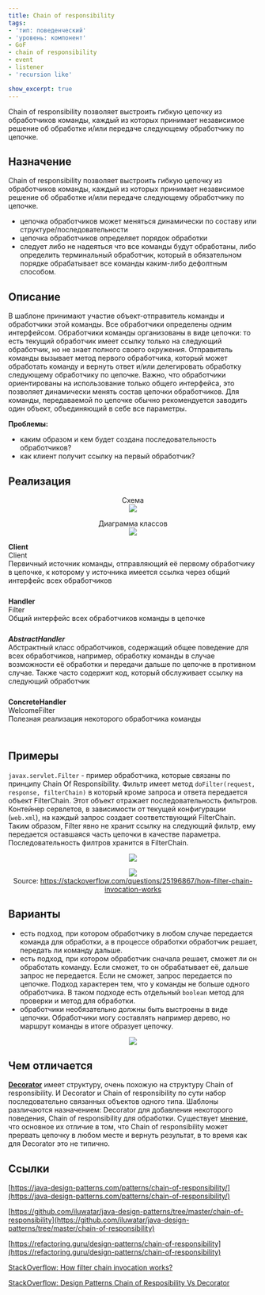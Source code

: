 ```yaml
---
title: Chain of responsibility
tags:
- 'тип: поведенческий'
- 'уровень: компонент'
- GoF
- chain of responsibility
- event
- listener
- 'recursion like'

show_excerpt: true
---
```


Chain of responsibility позволяет выстроить гибкую цепочку из обработчиков команды,
каждый из которых принимает независимое решение об обработке и/или передаче
следующему обработчику по цепочке.

<!--more-->

<style>
    .wrap {
        padding-bottom: 25px;
    }
</style>

## Назначение
Chain of responsibility позволяет выстроить гибкую цепочку из обработчиков команды,
каждый из которых принимает независимое решение об обработке и/или передаче
следующему обработчику по цепочке.

* цепочка обработчиков может меняться динамически по составу или структуре/последовательности
* цепочка обработчиков определяет порядок обработки
* следует либо не надеяться что все команды будут обработаны, либо определить
  терминальный обработчик, который в обязательном порядке обрабатывает все команды каким-либо дефолтным способом.


## Описание
В шаблоне принимают участие объект-отправитель команды и обработчики этой команды.
Все обработчики определены одним интерфейсом. Обработчики команды организованы в
виде цепочки: то есть текущий обработчик имеет ссылку только на следующий обработчик,
но не знает полного своего окружения. Отправитель команды вызывает метод первого
обработчика, который может обработать команду и вернуть ответ и/или делегировать
обработку следующему обработчику по цепочке. Важно, что обработчики ориентированы
на использование только общего интерфейса, это позволяет динамически менять состав
цепочки обработчиков. Для команды, передаваемой по цепочке обычно рекомендуется
заводить один объект, объединяющий в себе все параметры.

**Проблемы:**

* каким образом и кем будет создана последовательность обработчиков?
* как клиент получит ссылку на первый обработчик?


## Реализация


<p align="center">
  Схема<br/>
  <img src="/assets/images/chain-of-responsibility/chain-of-responsibility-scheme.png" />
</p>

<p align="center">
  Диаграмма классов<br/>
  <img src="/assets/images/chain-of-responsibility/chain-of-responsibility-class-diagram.png" />
</p>


<div class="grid grid--px-0">
  <div class="cell cell--lg-3 cell--3"><b>Client</b></div>
  <div class="cell cell--auto">Client</div>
  <div class="cell cell--lg-12 wrap">Первичный источник команды, отправляющий её первому обработчику в цепочке, к которому у источника имеется ссылка через общий интерфейс всех обработчиков</div>

  <div class="cell cell--lg-3 cell--3"><b>Handler</b></div>
  <div class="cell cell--auto">Filter</div>
  <div class="cell cell--lg-12 wrap">Общий интерфейс всех обработчиков команды в цепочке</div>

  <div class="cell cell--lg-3 cell--3"><b><i>AbstractHandler</i></b></div>
  <div class="cell cell--auto"></div>
  <div class="cell cell--lg-12 wrap">Абстрактный класс обработчиков, содержащий общее поведение для всех обработчиков, например,
    обработку команды в случае возможности её обработки и передачи дальше по цепочке в противном случае.
    Также часто содержит код, который обслуживает ссылку на следующий обработчик</div>

  <div class="cell cell--lg-3 cell--3"><b>ConcreteHandler</b></div>
  <div class="cell cell--auto">WelcomeFilter</div>
  <div class="cell cell--lg-12 wrap">Полезная реализация некоторого обработчика команды</div>
</div>

## Примеры
`javax.servlet.Filter` - пример обработчика, которые связаны по принципу Chain Of Responsibility.
Фильтр имеет метод `doFilter(request, response, filterChain)` в который кроме запроса и ответа
передается объект FilterChain. Этот объект отражает последовательность фильтров. Контейнер сервлетов,
в зависимости от текущей конфигурации (`web.xml`), на каждый запрос создает соответствующий FilterChain.
Таким образом, Filter явно не хранит ссылку на следующий фильтр, ему передается оставшаяся часть цепочки
в качестве параметра. Последовательность филтров хранится в FilterChain.

<p align="center">
  <img src="/assets/images/chain-of-responsibility/chain-of-responsibility-example.png" />
</p>

<p align="center">
  <img src="/assets/images/chain-of-responsibility/chain-fo-responsibility-servlet-filter.png" /><br/>
  Source:  <a href="https://stackoverflow.com/questions/25196867/how-filter-chain-invocation-works">https://stackoverflow.com/questions/25196867/how-filter-chain-invocation-works</a>
</p>

## Варианты
* есть подход, при котором обработчику в любом случае передается команда для
  обработки, а в процессе обработки обработчик решает, передать ли команду дальше.
* есть подход, при котором обработчик сначала решает, сможет ли он обработать
  команду. Если сможет, то он обрабатывает её, дальше запрос не передается. Если
  не сможет, запрос передается по цепочке. Подход характерен тем, что у команды
  не больше одного обработчика. В таком подходе есть отдельный `boolean`
  метод для проверки и метод для обработки.
* обработчики необязательно должны быть выстроены в виде цепочки. Обработчики
  могу составлять например дерево, но маршрут команды в итоге образует цепочку.

<p align="center">
  <img src="/assets/images/chain-of-responsibility/chain-of-responsibility-as-tree.png" />
</p>

## Чем отличается

**[Decorator](/2021/05/05/decorator.html)** имеет структуру, очень похожую на структуру
Chain of responsibility. И Decorator и Chain of responsibility по сути набор последовательно
связанных объектов одного типа. Шаблоны различаются назначением: Decorator для добавления
некоторого поведения, Chain of responsibility для обработки. Существует [мнение](https://stackoverflow.com/a/3721318/5457525), что
основное их отличие в том, что Chain of responsibility может прервать цепочку в любом месте
и вернуть результат, в то время как для Decorator это не типично.


## Ссылки
[https://java-design-patterns.com/patterns/chain-of-responsibility/](https://java-design-patterns.com/patterns/chain-of-responsibility/)

[https://github.com/iluwatar/java-design-patterns/tree/master/chain-of-responsibility](https://github.com/iluwatar/java-design-patterns/tree/master/chain-of-responsibility)

[https://refactoring.guru/design-patterns/chain-of-responsibility](https://refactoring.guru/design-patterns/chain-of-responsibility)

[StackOverflow: How filter chain invocation works?](https://stackoverflow.com/a/25197006/5457525)

[StackOverflow: Design Patterns Chain of Resposibility Vs Decorator](https://stackoverflow.com/questions/3721256/design-patterns-chain-of-resposibility-vs-decorator)

